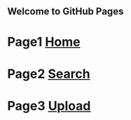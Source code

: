 ## Welcome to GitHub Pages
# Page1 [Home](https://turokami.github.io/cpit405-assignment-2/home.htm)
# Page2 [Search](https://turokami.github.io/cpit405-assignment-2/search.htm)
# Page3 [Upload](https://turokami.github.io/cpit405-assignment-2/uploadCss.htm)
